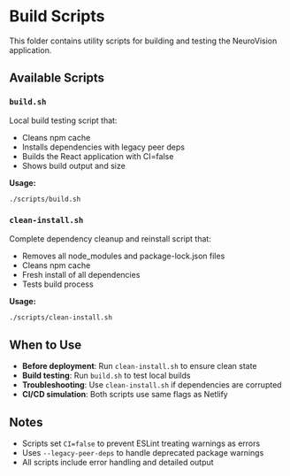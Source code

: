 # Build Scripts

This folder contains utility scripts for building and testing the NeuroVision application.

## Available Scripts

### `build.sh`
Local build testing script that:
- Cleans npm cache
- Installs dependencies with legacy peer deps
- Builds the React application with CI=false
- Shows build output and size

**Usage:**
```bash
./scripts/build.sh
```

### `clean-install.sh` 
Complete dependency cleanup and reinstall script that:
- Removes all node_modules and package-lock.json files
- Cleans npm cache
- Fresh install of all dependencies
- Tests build process

**Usage:**
```bash
./scripts/clean-install.sh
```

## When to Use

- **Before deployment**: Run `clean-install.sh` to ensure clean state
- **Build testing**: Run `build.sh` to test local builds
- **Troubleshooting**: Use `clean-install.sh` if dependencies are corrupted
- **CI/CD simulation**: Both scripts use same flags as Netlify

## Notes

- Scripts set `CI=false` to prevent ESLint treating warnings as errors
- Uses `--legacy-peer-deps` to handle deprecated package warnings
- All scripts include error handling and detailed output 